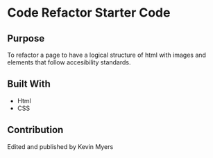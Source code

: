 # Code Refactor Starter Code

## Purpose
To refactor a page to have a logical structure of html with images and elements that follow accesibility standards.

## Built With
* Html
* CSS

## Contribution
Edited and published by Kevin Myers
